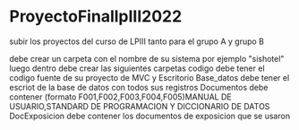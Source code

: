# ProyectoFinallpIII2022
subir los proyectos del curso de LPIII tanto para el grupo A y grupo B

debe crear un carpeta con el nombre de su sistema por ejemplo "sishotel"
luego dentro debe crear las siguientes carpetas
 codigo                  debe tener el codigo fuente de su proyecto de MVC y Escritorio
 Base_datos              debe tener el escriot de la base de datos con todos sus registros
 Documentos              debe contener (formato F001,F002,F003,F004,F005)MANUAL DE USUARIO,STANDARD DE PROGRAMACION Y DICCIONARIO DE DATOS
 DocExposicion           debe contener los documentos de exposicion que se usaron
